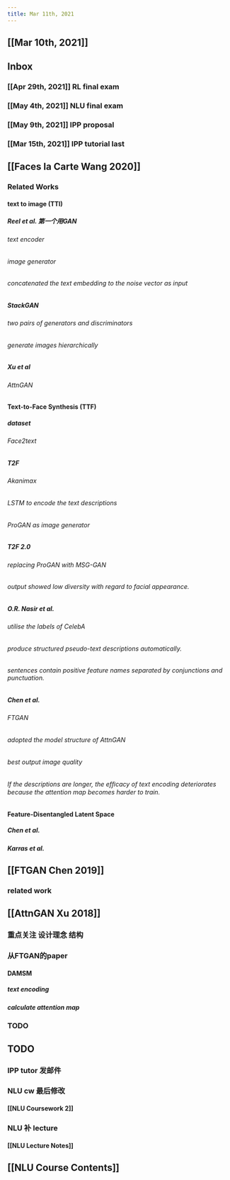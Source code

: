 ```yaml
---
title: Mar 11th, 2021
---
```


## [[Mar 10th, 2021]]
## Inbox
### [[Apr 29th, 2021]] RL final exam
### [[May 4th, 2021]] NLU final exam
### [[May 9th, 2021]] IPP proposal
### [[Mar 15th, 2021]] IPP tutorial last
## [[Faces la Carte Wang 2020]]
### Related Works
#### text to image (TTI)
##### Reel et al. 第一个用GAN
###### text encoder
###### image generator
###### concatenated the text embedding to the noise vector as input
##### StackGAN
###### two pairs of generators and discriminators
###### generate images hierarchically
##### Xu et al
###### AttnGAN
#### Text-to-Face Synthesis (TTF)
##### dataset
###### Face2text
##### T2F
###### Akanimax
###### LSTM to encode the text descriptions
###### ProGAN as image generator
##### T2F 2.0
###### replacing ProGAN with MSG-GAN
###### output showed low diversity with regard to facial appearance.
##### O.R. Nasir et al.
###### utilise the labels of CelebA
###### produce structured pseudo-text descriptions automatically.
###### sentences contain positive feature names separated by conjunctions and punctuation.
##### Chen et al.
###### FTGAN
###### adopted the model structure of AttnGAN
###### best output image quality
###### If the descriptions are longer, the efﬁcacy of text encoding deteriorates because the attention map becomes harder to train.
#### Feature-Disentangled Latent Space
##### Chen et al.
##### Karras et al.
## [[FTGAN Chen 2019]]
### related work
####
## [[AttnGAN Xu 2018]]
### 重点关注 设计理念 结构
### 从FTGAN的paper
#### DAMSM
##### text encoding
##### calculate attention map
### TODO
###
## TODO
### IPP tutor 发邮件
### NLU cw 最后修改
#### [[NLU Coursework 2]]
### NLU 补 lecture
#### [[NLU Lecture Notes]]
## [[NLU Course Contents]]
